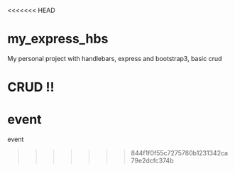 <<<<<<< HEAD
# my_express_hbs
My personal project with handlebars, express and bootstrap3, basic crud

CRUD !!
=======
# event
event
>>>>>>> 844f1f0f55c7275780b1231342ca79e2dcfc374b
